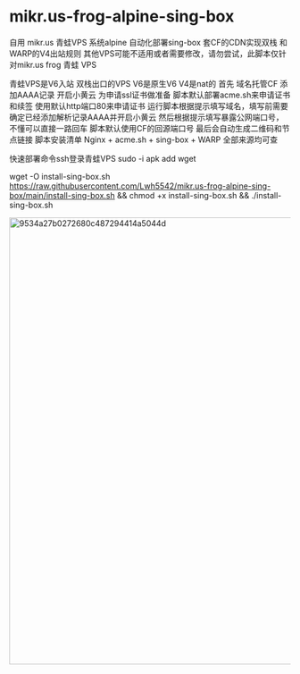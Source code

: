 # mikr.us-frog-alpine-sing-box
自用 mikr.us 青蛙VPS 系统alpine 自动化部署sing-box 套CF的CDN实现双栈 和 WARP的V4出站规则
其他VPS可能不适用或者需要修改，请勿尝试，此脚本仅针对mikr.us frog 青蛙 VPS

青蛙VPS是V6入站 双栈出口的VPS V6是原生V6 V4是nat的
首先 域名托管CF 添加AAAA记录 开启小黄云 为申请ssl证书做准备
脚本默认部署acme.sh来申请证书和续签 使用默认http端口80来申请证书
运行脚本根据提示填写域名，填写前需要确定已经添加解析记录AAAA并开启小黄云
然后根据提示填写暴露公网端口号，不懂可以直接一路回车 脚本默认使用CF的回源端口号
最后会自动生成二维码和节点链接
脚本安装清单 Nginx + acme.sh + sing-box + WARP 全部来源均可查

快速部署命令ssh登录青蛙VPS
sudo -i
apk add wget

wget -O install-sing-box.sh https://raw.githubusercontent.com/Lwh5542/mikr.us-frog-alpine-sing-box/main/install-sing-box.sh && chmod +x install-sing-box.sh && ./install-sing-box.sh


<img width="1252" height="800" alt="9534a27b0272680c487294414a5044d" src="https://github.com/user-attachments/assets/b42bfd5e-b5c9-49c5-bce3-8c115fa7f955" />
